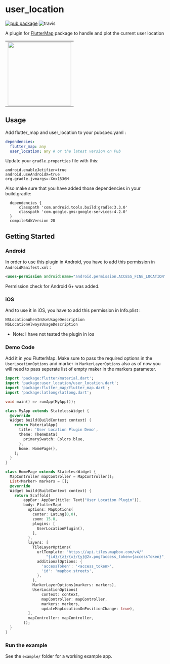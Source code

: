# user_location

[![pub package](https://img.shields.io/pub/v/user_location.svg)](https://pub.dartlang.org/packages/user_location) ![travis](https://api.travis-ci.com/lpongetti/flutter_map_marker_cluster.svg?branch=master)



A plugin for [FlutterMap](https://github.com/johnpryan/flutter_map)  package to handle and plot the current user location


<div style="text-align: center"><table><tr>
  <td style="text-align: center">
  <a href="https://github.com/igaurab/UserLocationPlugin/blob/master/example.gif">
    <img src="https://github.com/igaurab/UserLocationPlugin/blob/master/example.gif" width="200"/></a>
</td>
</tr></table></div>

## Usage

Add flutter_map and  user_location to your pubspec.yaml :

```yaml
dependencies:
  flutter_map: any
  user_location: any # or the latest version on Pub
```



Update your `gradle.properties` file with this:

```
android.enableJetifier=true
android.useAndroidX=true
org.gradle.jvmargs=-Xmx1536M
```



Also make sure that you have added those dependencies in your build.gradle:

```
  dependencies {
      classpath 'com.android.tools.build:gradle:3.3.0'
      classpath 'com.google.gms:google-services:4.2.0'
  }
  compileSdkVersion 28
```

## Getting Started 

### Android 

In order to use this plugin in Android, you have to add this permission in `AndroidManifest.xml` :

```xml
<uses-permission android:name="android.permission.ACCESS_FINE_LOCATION" />
```

Permission check for Android 6+ was added.

### iOS

And to use it in iOS, you have to add this permission in Info.plist :

```xml
NSLocationWhenInUseUsageDescription
NSLocationAlwaysUsageDescription
```

* Note: I have not tested the plugin in ios

### Demo Code 

Add it in you FlutterMap. Make sure to pass the required options in the `UserLocationOptions` and marker in  `MarkerLayerOptions` also as of now you will need to pass seperate list of empty maker in the markers parameter. 

```dart
import 'package:flutter/material.dart';
import 'package:user_location/user_location.dart';
import 'package:flutter_map/flutter_map.dart';
import 'package:latlong/latlong.dart';

void main() => runApp(MyApp());

class MyApp extends StatelessWidget {
  @override
  Widget build(BuildContext context) {
    return MaterialApp(
      title: 'User Location Plugin Demo',
      theme: ThemeData(
        primarySwatch: Colors.blue,
      ),
      home: HomePage(),
    );
  }
}

class HomePage extends StatelessWidget {
  MapController mapController = MapController();
  List<Marker> markers = [];
  @override
  Widget build(BuildContext context) {
    return Scaffold(
        appBar: AppBar(title: Text("User Location Plugin")),
        body: FlutterMap(
          options: MapOptions(
            center: LatLng(0,0),
            zoom: 15.0,
            plugins: [
              UserLocationPlugin(),
            ],
          ),
          layers: [
            TileLayerOptions(
              urlTemplate: "https://api.tiles.mapbox.com/v4/"
                  "{id}/{z}/{x}/{y}@2x.png?access_token={accessToken}",
              additionalOptions: {
                'accessToken': '<access_token>',
                'id': 'mapbox.streets',
              },
            ),
            MarkerLayerOptions(markers: markers),
            UserLocationOptions(
                context: context,
                mapController: mapController,
                markers: markers,
                updateMapLocationOnPositionChange: true),
          ],
          mapController: mapController,
        ));
  }
}
```

### Run the example

See the `example/` folder for a working example app.
